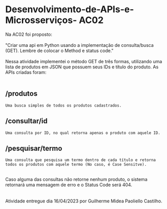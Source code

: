 # Desenvolvimento-de-APIs-e-Microsserviços- AC02

Na AC02 foi proposto: <br>
<br>
"Criar uma api em Python usando a implementação de consulta/busca (GET). Lembre de colocar o Method e status code."<br>
<br>
Nessa atividade implementei o método GET de três formas, utilizando uma lista de produtos em JSON que possuem seus IDs e título do produto. As APIs criadas foram:<br>
<br>
## /produtos <br>
    Uma busca simples de todos os produtos cadastrados.
## /consultar/id <br>
    Uma consulta por ID, no qual retorna apenas o produto com aquele ID.
## /pesquisar/termo <br>
    Uma consulta que pesquisa um termo dentro de cada título e retorna todos os produtos com aquele termo (No caso, é Case Sensitve).
<br>
Caso alguma das consultas não retorne nenhum produto, o sistema retornará uma mensagem de erro e o Status Code será 404.<br>
<br>
<br>
Atividade entregue dia 16/04/2023 por Guilherme Midea Paoliello Castilho.
